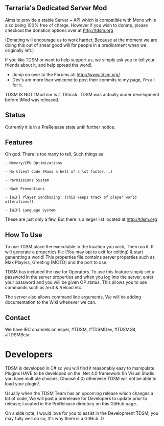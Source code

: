 Terraria's Dedicated Server Mod
-------------

Aims to provide a stable Server + API which is compatible with Mono while also being 100% free of charge. However if you wish to donate, please checkout the donation options over at http://tdsm.org

(Donating will encourage us to work harder, Because at the moment we are doing this out of shear good will for people in a predicament when we originally left.)

If you like TDSM or want to help support us, we simply ask you to tell your friends about it, and help spread the word!.

* Jump on over to the Forums at: http://www.tdsm.org/
* Dev's are more than welcome to post their commits to my page, I'm all for it. 


TDSM IS NOT tMod nor is it TShock. TDSM was actually under development before tMod was released.

Status
-------------
Currently it is in a PreRelease state until further notice.

Features
-------------
Oh god. There is too many to tell, Such things as 

	- Memory/CPU Optimizations
	
	- No Client Code (Runs a hell of a lot faster...)
	
	- Permissions System

	- Hack Preventions
	
	- [WIP] Player Sandboxing! (This keeps track of player world alterations!)
	
	- [WIP] Language System
	
	
These are just only a few, But there is a larger list located at http://tdsm.org


How To Use
-------------
To use TDSM place the executable in the location you wish, Then run it. It will generate a properties file (You may opt to exit for editing) & start generating a world!
This properties file contains server properties such as Max Players, Greeting (MOTD) and the port to use.

TDSM has included the use for Operators. To use this feature simply set a password in the server properties and when you log into the server, enter your password and you will be given OP status. This allows you to use commands such as /exit & /reload etc.

The server also allows command line arguments, We will be adding documentation to the Wiki whenever we can.

Contact
-------------
We have IRC channels on esper, #TDSM, #TDSMDev, #TDSMGit, #TDSMBeta.

Developers
=============
TDSM is developed in C# so you will find it reasonably easy to manipulate.
Plugins HAVE to be developed on the .Net 4.0 framework (In Visual Studio you have multiple choices, Choose 4.0) otherwise TDSM will not be able to load your plugin!.

Usually when the TDSM Team has an upcoming release which changes a lot of code, We will post a prerelease for Developers to update prior to release; Located in the PreRelease directory on this GitHub page.

On a side note, 
I would love for you to assist in the Development TDSM, you may fully well do so; It's why there is a GitHub :D


